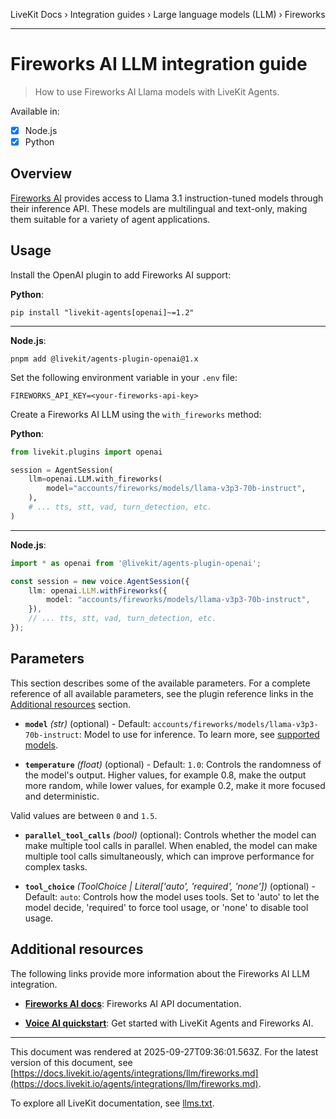 LiveKit Docs › Integration guides › Large language models (LLM) › Fireworks

---

# Fireworks AI LLM integration guide

> How to use Fireworks AI Llama models with LiveKit Agents.

Available in:
- [x] Node.js
- [x] Python

## Overview

[Fireworks AI](https://fireworks.ai/) provides access to Llama 3.1 instruction-tuned models through their inference API. These models are multilingual and text-only, making them suitable for a variety of agent applications.

## Usage

Install the OpenAI plugin to add Fireworks AI support:

**Python**:

```shell
pip install "livekit-agents[openai]~=1.2"

```

---

**Node.js**:

```shell
pnpm add @livekit/agents-plugin-openai@1.x

```

Set the following environment variable in your `.env` file:

```shell
FIREWORKS_API_KEY=<your-fireworks-api-key>

```

Create a Fireworks AI LLM using the `with_fireworks` method:

**Python**:

```python
from livekit.plugins import openai

session = AgentSession(
    llm=openai.LLM.with_fireworks(
        model="accounts/fireworks/models/llama-v3p3-70b-instruct",
    ),
    # ... tts, stt, vad, turn_detection, etc.
)

```

---

**Node.js**:

```typescript
import * as openai from '@livekit/agents-plugin-openai';

const session = new voice.AgentSession({
    llm: openai.LLM.withFireworks({
        model: "accounts/fireworks/models/llama-v3p3-70b-instruct",
    }),
    // ... tts, stt, vad, turn_detection, etc.
});

```

## Parameters

This section describes some of the available parameters. For a complete reference of all available parameters, see the plugin reference links in the [Additional resources](#additional-resources) section.

- **`model`** _(str)_ (optional) - Default: `accounts/fireworks/models/llama-v3p3-70b-instruct`: Model to use for inference. To learn more, see [supported models](https://docs.fireworks.ai/models/).

- **`temperature`** _(float)_ (optional) - Default: `1.0`: Controls the randomness of the model's output. Higher values, for example 0.8, make the output more random, while lower values, for example 0.2, make it more focused and deterministic.

Valid values are between `0` and `1.5`.

- **`parallel_tool_calls`** _(bool)_ (optional): Controls whether the model can make multiple tool calls in parallel. When enabled, the model can make multiple tool calls simultaneously, which can improve performance for complex tasks.

- **`tool_choice`** _(ToolChoice | Literal['auto', 'required', 'none'])_ (optional) - Default: `auto`: Controls how the model uses tools. Set to 'auto' to let the model decide, 'required' to force tool usage, or 'none' to disable tool usage.

## Additional resources

The following links provide more information about the Fireworks AI LLM integration.

- **[Fireworks AI docs](https://docs.fireworks.ai/docs/overview)**: Fireworks AI API documentation.

- **[Voice AI quickstart](https://docs.livekit.io/agents/start/voice-ai.md)**: Get started with LiveKit Agents and Fireworks AI.

---

This document was rendered at 2025-09-27T09:36:01.563Z.
For the latest version of this document, see [https://docs.livekit.io/agents/integrations/llm/fireworks.md](https://docs.livekit.io/agents/integrations/llm/fireworks.md).

To explore all LiveKit documentation, see [llms.txt](https://docs.livekit.io/llms.txt).